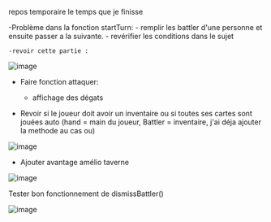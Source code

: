 repos temporaire le temps que je finisse

-Problème dans la fonction startTurn:
    	- remplir les battler d'une personne et ensuite passer a la suivante.
    	- revérifier les conditions dans le sujet
	
	-revoir cette partie :
	
![image](https://user-images.githubusercontent.com/69171126/211220712-cee5709a-87ec-4ea7-bf12-26876f73f091.png)

	
- Faire fonction attaquer:
	- affichage des dégats

- Revoir si le joueur doit avoir un inventaire ou si toutes ses cartes sont jouées auto (hand = main du joueur, Battler = inventaire, j'ai déja ajouter la methode au cas ou)

![image](https://user-images.githubusercontent.com/69171126/211220691-09ca24ad-5b89-4b93-88a8-55ff14384c73.png)


- Ajouter avantage amélio taverne

![image](https://user-images.githubusercontent.com/69171126/211220585-bd658c2b-50fc-4424-8272-08ff31acc3b7.png)

Tester bon fonctionnement de dismissBattler()

![image](https://user-images.githubusercontent.com/69171126/211220609-c1aa341f-d8bb-46b6-a5ac-03a1f6cf04d8.png)


